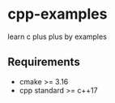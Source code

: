 # cpp-examples
learn c plus plus by examples

## Requirements

* cmake >= 3.16
* cpp standard >= c++17
